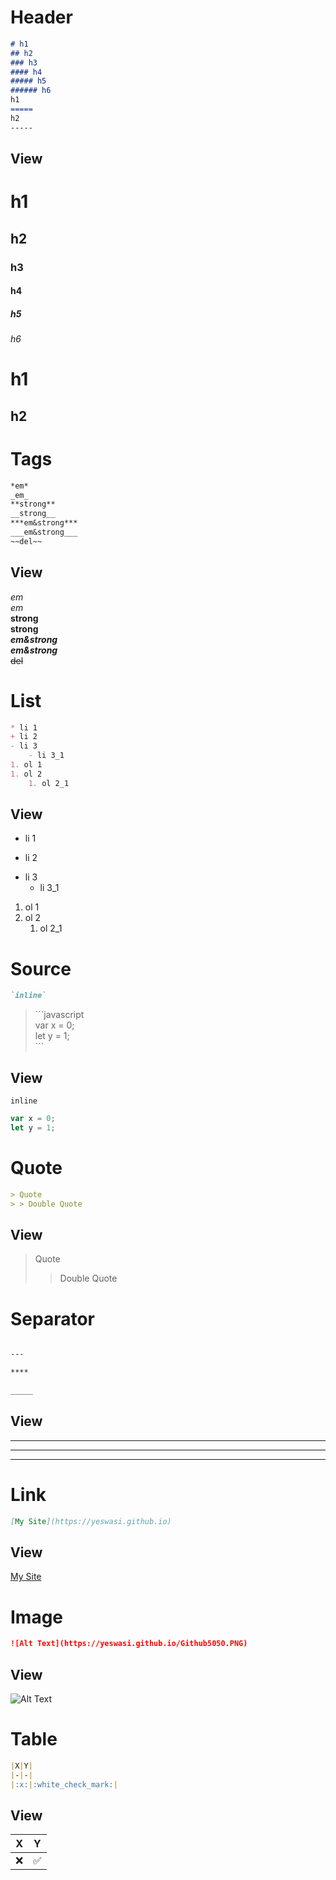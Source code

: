 # Header
```markdown
# h1
## h2
### h3
#### h4
##### h5
###### h6
h1
=====
h2
-----
```
## View
# h1
## h2
### h3
#### h4
##### h5
###### h6
h1
=====
h2
-----
# Tags
```markdown
*em*
_em_
**strong**
__strong__
***em&strong***
___em&strong___
~~del~~
```
## View
*em*  
_em_  
**strong**  
__strong__  
***em&strong***  
___em&strong___  
~~del~~
# List
```markdown
* li 1
+ li 2
- li 3
    - li 3_1
1. ol 1
1. ol 2
    1. ol 2_1
```
## View
* li 1
+ li 2
- li 3
    - li 3_1
1. ol 1
1. ol 2
    1. ol 2_1
# Source
```markdown
`inline`  
```
> \```javascript  
> var x = 0;  
> let y = 1;  
> \```
## View
`inline`
```javascript
var x = 0;
let y = 1;
```
# Quote
```markdown
> Quote
> > Double Quote
```
## View
> Quote
> > Double Quote
# Separator
```markdown

---

****

_____
```
## View

---

****

_____
# Link
```markdown
[My Site](https://yeswasi.github.io)
```
## View
[My Site](https://yeswasi.github.io)
# Image
```markdown
![Alt Text](https://yeswasi.github.io/Github5050.PNG)
```
## View
![Alt Text](https://yeswasi.github.io/Github5050.PNG)
# Table
```markdown
|X|Y|
|-|-|
|:x:|:white_check_mark:|
```
## View
|X|Y|
|-|-|
|:x:|:white_check_mark:|
